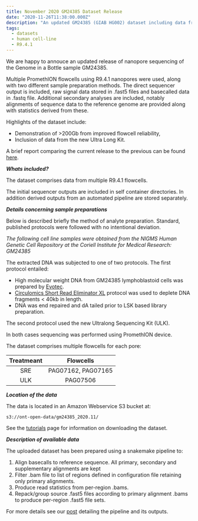 ```yaml
---
title: November 2020 GM24385 Dataset Release
date: "2020-11-26T11:38:00.000Z"
description: "An updated GM24385 (GIAB HG002) dataset including data from the Ultra Long Kit (ULK)"
tags:
  - datasets
  - human cell-line
  - R9.4.1
---
```


We are happy to annouce an updated release of nanopore sequencing
of the Genome in a Bottle sample GM24385.

Multiple PromethION flowcells using R9.4.1 nanopores were used, along with two
different sample preparation methods. The direct sequencer output is included,
raw signal data stored in .fast5 files and basecalled data in .fastq file.
Additional secondary analyses are included, notably alignments of sequence data
to the reference genome are provided along with statistics derived from these.

Highlights of the dataset include:

- Demonstration of >200Gb from improved flowcell reliability,
- Inclusion of data from the new Ultra Long Kit.

A brief report comparing the current release to the previous can be found
[here](/misc/gm24385_compare.html). 


***Whats included?***

The dataset comprises data from multiple R9.4.1 flowcells.

The initial sequencer outputs are included in self container directories.
In addition derived outputs from an automated pipeline are stored
separately.


***Details concerning sample preparations***

Below is described briefly the method of analyte preparation. Standard, published
protocols were followed with no intentional deviation.

*The following cell line samples were obtained from the NIGMS Human Genetic Cell
Repository at the Coriell Institute for Medical Research: GM24385*

The extracted DNA was subjected to one of two protocols. The first protocol
entailed:

- High molecular weight DNA from GM24385 lymphoblastoid cells was prepared by 
  [Evotec](https://www.evotec.com/en).
- [Circulomics Short Read Eliminator XL](https://www.circulomics.com/store/Short-Read-Eliminator-XL-p138401730)
  protocol was used to deplete DNA fragments < 40kb in length.
- DNA was end repaired and dA tailed prior to LSK based library preparation.

The second protocol used the new Ultralong Sequencing Kit (ULK).

In both cases sequencing was performed using PromethION device.

The dataset comprises multiple flowcells for each pore:

| Treatmeant       | Flowcells          |
|:----------------:|:------------------:|
|        SRE       | PAG07162, PAG07165 |
|        ULK       | PAG07506           |


***Location of the data***

The data is located in an Amazon Webservice S3 bucket at:

    s3://ont-open-data/gm24385_2020.11/

See the [tutorials](/tutorials/) page for information on downloading the dataset.


***Description of available data***

The uploaded dataset has been prepared using a snakemake pipeline to:

1. Align basecalls to reference sequence. All primary, secondary and
supplementary alignments are kept
2. Filter .bam file to list of regions defined in configuration file
retaining only primary alignments.
3. Produce read statistics from per-region .bams.
4. Repack/group source .fast5 files according to primary alignment .bams
to produce per-region .fast5 file sets.

For more details see our [post](/katuali_human_pipeline/) detailing the
pipeline and its outputs.

